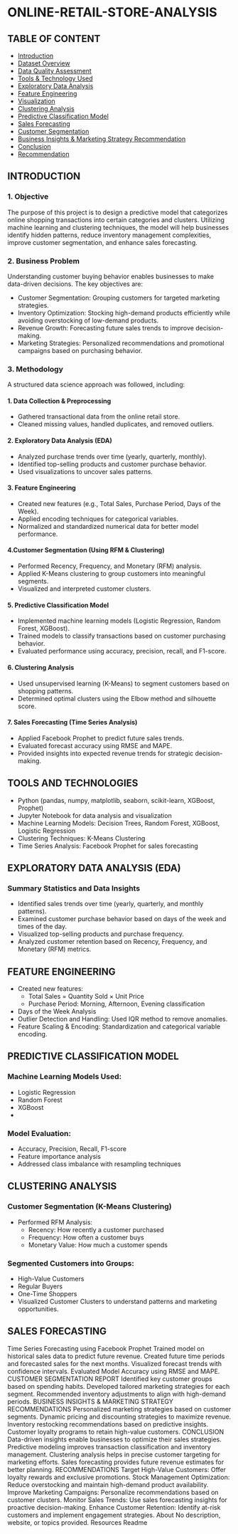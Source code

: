 # ONLINE-RETAIL-STORE-ANALYSIS

## TABLE OF CONTENT
- [Introduction](#Introduction)
- [Dataset Overview](#Dataset-Overview)
- [Data Quality Assessment](#Data-Quality-Assessment)
- [Tools & Technology Used](#Tools-&-Technology-Used)
- [Exploratory Data Analysis](#Exploratory-Data-Analysis)
- [Feature Engineering](#Feature-Engineering)
- [Visualization](#Visualization)
- [Clustering Analysis](#Clustering-Analysis)
- [Predictive Classification Model](#Predictive-Classification-Model)
- [Sales Forecasting](#Sales-Forecasting)
- [Customer Segmentation](#Customer-Segmentation)
- [Business Insights & Marketing Strategy Recommendation](#Business-Insights-&-Marketing-Strategy-Recommendation)
- [Conclusion](#Conclusion)
- [Recommendation](#Recommendation)

## INTRODUCTION

### 1. Objective

The purpose of this project is to design a predictive model that categorizes online shopping transactions into certain categories and clusters. Utilizing machine learning and clustering techniques, the model will help businesses identify hidden patterns, reduce inventory management complexities, improve customer segmentation, and enhance sales forecasting.

### 2. Business Problem
Understanding customer buying behavior enables businesses to make data-driven decisions. The key objectives are:
- Customer Segmentation: Grouping customers for targeted marketing strategies.
- Inventory Optimization: Stocking high-demand products efficiently while avoiding overstocking of low-demand products.
- Revenue Growth: Forecasting future sales trends to improve decision-making.
- Marketing Strategies: Personalized recommendations and promotional campaigns based on purchasing behavior.

### 3. Methodology
A structured data science approach was followed, including:

#### 1. Data Collection & Preprocessing

  - Gathered transactional data from the online retail store.
  - Cleaned missing values, handled duplicates, and removed outliers.

#### 2. Exploratory Data Analysis (EDA)

  - Analyzed purchase trends over time (yearly, quarterly, monthly).
  - Identified top-selling products and customer purchase behavior.
  - Used visualizations to uncover sales patterns.

#### 3. Feature Engineering

  - Created new features (e.g., Total Sales, Purchase Period, Days of the Week).
  - Applied encoding techniques for categorical variables.
  - Normalized and standardized numerical data for better model performance.

#### 4.Customer Segmentation (Using RFM & Clustering)

  - Performed Recency, Frequency, and Monetary (RFM) analysis.
  - Applied K-Means clustering to group customers into meaningful segments.
  - Visualized and interpreted customer clusters.

#### 5. Predictive Classification Model

  - Implemented machine learning models (Logistic Regression, Random Forest, XGBoost).
  - Trained models to classify transactions based on customer purchasing behavior.
  - Evaluated performance using accuracy, precision, recall, and F1-score.

#### 6. Clustering Analysis

  - Used unsupervised learning (K-Means) to segment customers based on shopping patterns.
  - Determined optimal clusters using the Elbow method and silhouette score.

#### 7. Sales Forecasting (Time Series Analysis)

  - Applied Facebook Prophet to predict future sales trends.
  - Evaluated forecast accuracy using RMSE and MAPE.
  - Provided insights into expected revenue trends for strategic decision-making.

## TOOLS AND TECHNOLOGIES

- Python (pandas, numpy, matplotlib, seaborn, scikit-learn, XGBoost, Prophet)
- Jupyter Notebook for data analysis and visualization
- Machine Learning Models: Decision Trees, Random Forest, XGBoost, Logistic Regression
- Clustering Techniques: K-Means Clustering
- Time Series Analysis: Facebook Prophet for sales forecasting

## EXPLORATORY DATA ANALYSIS (EDA)

### Summary Statistics and Data Insights

- Identified sales trends over time (yearly, quarterly, and monthly patterns).
- Examined customer purchase behavior based on days of the week and times of the day.
- Visualized top-selling products and purchase frequency.
- Analyzed customer retention based on Recency, Frequency, and Monetary (RFM) metrics.

## FEATURE ENGINEERING

- Created new features:
  - Total Sales = Quantity Sold × Unit Price
  - Purchase Period: Morning, Afternoon, Evening classification
- Days of the Week Analysis
- Outlier Detection and Handling: Used IQR method to remove anomalies.
- Feature Scaling & Encoding: Standardization and categorical variable encoding.

## PREDICTIVE CLASSIFICATION MODEL

### Machine Learning Models Used:
  - Logistic Regression
  - Random Forest
  - XGBoost
  - 
### Model Evaluation:
  - Accuracy, Precision, Recall, F1-score
  - Feature importance analysis
  - Addressed class imbalance with resampling techniques

## CLUSTERING ANALYSIS

### Customer Segmentation (K-Means Clustering)
  - Performed RFM Analysis:
    - Recency: How recently a customer purchased
    - Frequency: How often a customer buys
    - Monetary Value: How much a customer spends
    
### Segmented Customers into Groups:
  - High-Value Customers
  - Regular Buyers
  - One-Time Shoppers
  - Visualized Customer Clusters to understand patterns and marketing opportunities.

## SALES FORECASTING
Time Series Forecasting using Facebook Prophet
Trained model on historical sales data to predict future revenue.
Created future time periods and forecasted sales for the next months.
Visualized forecast trends with confidence intervals.
Evaluated Model Accuracy using RMSE and MAPE.
CUSTOMER SEGMENTATION REPORT
Identified key customer groups based on spending habits.
Developed tailored marketing strategies for each segment.
Recommended inventory adjustments to align with high-demand periods.
BUSINESS INSIGHTS & MARKETING STRATEGY RECOMMENDATIONS
Personalized marketing strategies based on customer segments.
Dynamic pricing and discounting strategies to maximize revenue.
Inventory restocking recommendations based on predictive insights.
Customer loyalty programs to retain high-value customers.
CONCLUSION
Data-driven insights enable businesses to optimize their sales strategies.
Predictive modeling improves transaction classification and inventory management.
Clustering analysis helps in precise customer targeting for marketing efforts.
Sales forecasting provides future revenue estimates for better planning.
RECOMMENDATIONS
Target High-Value Customers: Offer loyalty rewards and exclusive promotions.
Stock Management Optimization: Reduce overstocking and maintain high-demand product availability.
Improve Marketing Campaigns: Personalize recommendations based on customer clusters.
Monitor Sales Trends: Use sales forecasting insights for proactive decision-making.
Enhance Customer Retention: Identify at-risk customers and implement engagement strategies.
About
No description, website, or topics provided.
Resources
 Readme


